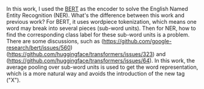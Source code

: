 In this work,  I used the [BERT](https://arxiv.org/abs/1810.04805) as the encoder to solve the English Named Entity Recognition (NER). What's the difference between this work and previous work? For BERT, it uses wordpiece tokenization, which means one word may break into several pieces (sub-word units). Then for NER, how to find the corresponding class label for these sub-word units is a problem. There are some discussions, such as  (https://github.com/google-research/bert/issues/560) (https://github.com/huggingface/transformers/issues/323) and (https://github.com/huggingface/transformers/issues/64). In this work, the average pooling over sub-word units is used to get the word representation, which is a more natural way and avoids the introduction of  the new tag ("X").
